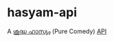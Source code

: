 # hasyam-api

A [ശുദ്ധ ഹാസ്യം](https://akishtp.github.io/hasyam-api/) (Pure Comedy) [API](https://hasyam-api.cyclic.app/)
